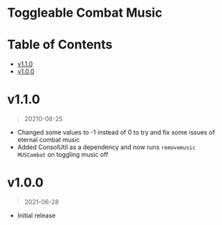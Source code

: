 # Toggleable Combat Music

# Table of Contents

<!-- TOC -->

-   [v1.1.0](#v110)
-   [v1.0.0](#v100)

<!-- /TOC -->

# v1.1.0

> 20210-08-25

-   Changed some values to -1 instead of 0 to try and fix some issues of eternal combat music
-   Added ConsolUtil as a dependency and now runs `removemusic MUSCombat` on toggling music off

# v1.0.0

> 2021-06-28

-   Initial release
